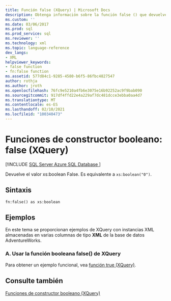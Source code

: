 ```yaml
---
title: Función false (XQuery) | Microsoft Docs
description: Obtenga información sobre la función false () que devuelve el valor booleano false.
ms.custom: ''
ms.date: 03/06/2017
ms.prod: sql
ms.prod_service: sql
ms.reviewer: ''
ms.technology: xml
ms.topic: language-reference
dev_langs:
- XML
helpviewer_keywords:
- false function
- fn:false function
ms.assetid: 577d84c1-9285-4580-b6f5-86fbc4827547
author: rothja
ms.author: jroth
ms.openlocfilehash: 76fc9e5210a4fb6e3075e16b92252ac9f9bab090
ms.sourcegitcommit: 917df4ffd22e4a229af7dc481dcce3ebba0aa4d7
ms.translationtype: MT
ms.contentlocale: es-ES
ms.lasthandoff: 02/10/2021
ms.locfileid: "100340473"
---
```

# <a name="boolean-constructor-functions---false-xquery"></a>Funciones de constructor booleano: false (XQuery)
[!INCLUDE [SQL Server Azure SQL Database ](../includes/applies-to-version/sqlserver.md)]

  Devuelve el valor xs:boolean False. Es equivalente a `xs:boolean("0")`.  
  
## <a name="syntax"></a>Sintaxis  
  
```  
fn:false() as xs:boolean  
```  
  
## <a name="examples"></a>Ejemplos  
 En este tema se proporcionan ejemplos de XQuery con instancias XML almacenadas en varias columnas de tipo **XML** de la base de datos AdventureWorks.  
  
### <a name="a-using-the-false-xquery-boolean-function"></a>A. Usar la función booleana false() de XQuery  
 Para obtener un ejemplo funcional, vea [función true &#40;XQuery&#41;](../xquery/boolean-constructor-functions-true-xquery.md).  
  
## <a name="see-also"></a>Consulte también  
 [Funciones de constructor booleano &#40;XQuery&#41;](./xquery-functions-against-the-xml-data-type.md)  
  
